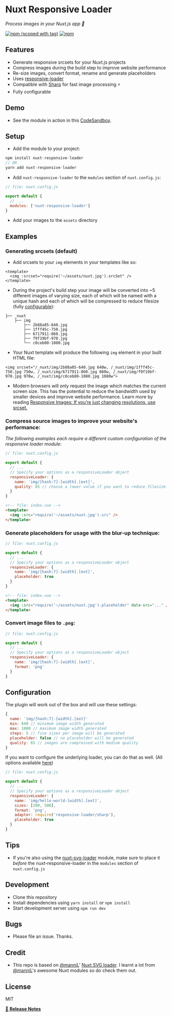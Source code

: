 # Nuxt Responsive Loader

_Process images in your Nuxt.js app 📸_

[![npm (scoped with tag)](https://img.shields.io/npm/v/nuxt-responsive-loader/latest.svg?style=flat-square)](https://npmjs.com/package/nuxt-responsive-loader)
[![npm](https://img.shields.io/npm/dt/nuxt-responsive-loader.svg?style=flat-square)](https://npmjs.com/package/nuxt-responsive-loader)

>

## Features

- Generate responsive srcsets for your Nuxt.js projects
- Compress images during the build step to improve website performance
- Re-size images, convert format, rename and generate placeholders
- Uses [responsive-loader](https://github.com/herrstucki/responsive-loader)
- Compatible with [Sharp](https://github.com/lovell/sharp/) for fast image processing ⚡
- Fully configurable

## Demo

- See the module in action in this [CodeSandbox](https://codesandbox.io/s/codesandbox-nuxt-vij34?fontsize=14).

## Setup

- Add the module to your project: 

```js
npm install nuxt-responsive-loader
// OR
yarn add nuxt-responsive-loader
```` 

- Add `nuxt-responsive-loader` to the `modules` section of `nuxt.config.js`:
```js
// file: nuxt.config.js

export default {
  // ...
  modules: ['nuxt-responsive-loader']
}
```

- Add your images to the `assets` directory

## Examples
### Generating srcsets (default)

- Add srcsets to your `img` elements in your templates like so:

```
<template>
  <img :srcset="require('~/assets/nuxt.jpg').srcSet" />
</template>
```

- During the project's build step your image will be converted into ~5 different images of varying size, each of which will be named with a unique hash and each of which will be compressed to reduce filesize (fully [configurable](#configuration)): 

```
├── _nuxt
    ├── img
        ├── 2b88a85-640.jpg
        ├── 1fff45c-750.jpg
        ├── 6717911-860.jpg
        ├── f9f19bf-970.jpg
        └── c0ceb80-1080.jpg
```

- Your Nuxt template will produce the following `img` element in your built HTML file:

```
<img srcset="/_nuxt/img/2b88a85-640.jpg 640w, /_nuxt/img/1fff45c-750.jpg 750w, /_nuxt/img/6717911-860.jpg 860w, /_nuxt/img/f9f19bf-970.jpg 970w, /_nuxt/img/c0ceb80-1080.jpg 1080w">
```
- Modern browsers will only request the image which matches the current screen size. This has the potential to reduce the bandwidth used by smaller devices and improve website performance. Learn more by reading [Responsive Images: If you’re just changing resolutions, use srcset.](https://css-tricks.com/responsive-images-youre-just-changing-resolutions-use-srcset/)

### Compress source images to improve your website's performance:
_The following examples each require a different custom configuration of the responsive loader module:_

```js
// file: nuxt.config.js

export default {
  // ...
  // Specify your options as a responsiveLoader object
  responsiveLoader: {
    name: 'img/[hash:7]-[width].[ext]',
    quality: 65 // choose a lower value if you want to reduce filesize further
  }
}
```

```html
<!-- file: index.vue -->
<template>
  <img :src="require('~/assets/nuxt.jpg').src" />
</template>
```

### Generate placeholders for usage with the blur-up technique:

```js
// file: nuxt.config.js

export default {
  // ...
  // Specify your options as a responsiveLoader object
  responsiveLoader: {
    name: 'img/[hash:7]-[width].[ext]',
    placeholder: true
  }
}
```

```html
<!-- file: index.vue -->
<template>
  <img :src="require('~/assets/nuxt.jpg').placeholder" data-src="..." />
</template>
```

### Convert image files to `.png`:

```js
// file: nuxt.config.js

export default {
  // ...
  // Specify your options as a responsiveLoader object
  responsiveLoader: {
    name: 'img/[hash:7]-[width].[ext]',
    format: 'png'
  }
}
```

## Configuration

The plugin will work out of the box and will use these settings:

```js
{
  name: 'img/[hash:7]-[width].[ext]'
  min: 640 // minimum image width generated
  max: 1080 // maximum image width generated
  steps: 5 // five sizes per image will be generated
  placeholder: false // no placeholder will be generated
  quality: 65 // images are compressed with medium quality
}
```

If you want to configure the underlying loader, you can do that as well. (All options available [here](https://github.com/herrstucki/responsive-loader))

```js
// file: nuxt.config.js

export default {
  // ...
  // Specify your options as a responsiveLoader object
  responsiveLoader: {
    name: 'img/hello-world-[width].[ext]',
    sizes: [200, 500], 
    format: 'png',
    adapter: require('responsive-loader/sharp'),
    placeholder: true
  }
}
```
## Tips

- If you're also using the [nuxt-svg-loader](https://www.npmjs.com/package/nuxt-svg-loader) module, make sure to place it _before_ the nuxt-responsive-loader in the `modules` section of `nuxt.config.js`

## Development

- Clone this repository
- Install dependencies using `yarn install` or `npm install`
- Start development server using `npm run dev`

## Bugs

- Please file an issue. Thanks. 

## Credit

- This repo is based on [@manniL](https://github.com/manniL)' [Nuxt SVG loader](https://www.npmjs.com/package/nuxt-svg-loader). I learnt a lot from [@manniL](https://github.com/manniL)'s awesome Nuxt modules so do check them out. 

## License

MIT

[📖 **Release Notes**](./CHANGELOG.md)
